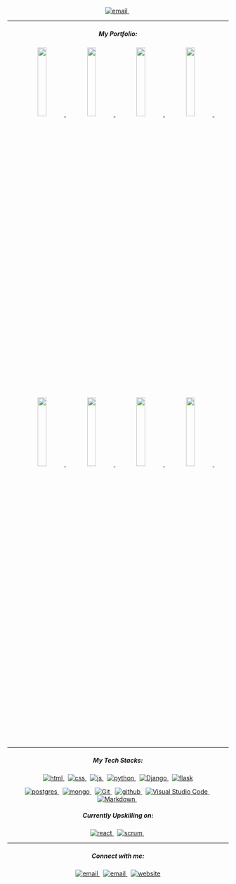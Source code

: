 <p align="center">
  <a href="/">
     <img  src="https://res.cloudinary.com/dktp8kmgf/image/upload/v1655709016/README/LinkedIn_Cover_1584x396_px_1_etpf0m.png" alt="email">
  <a/>&nbsp;
    <p/>
    
<hr><h5 align="center">My Portfolio:</h5>
<p align="center">
  <a href="https://bezebee.github.io/Beeing-About/">
  <img src="https://res.cloudinary.com/dktp8kmgf/image/upload/v1655709017/README/beeingAbout_hs8lvk.png" width="20%" />
    <a/>&nbsp;
  <a href="https://bezebee.github.io/Vagabond/">
  <img src="https://res.cloudinary.com/dktp8kmgf/image/upload/v1655709017/README/vagabonds_b0rw1n.png" width="20%" />
    <a/>&nbsp;
  <a href="https://keto-cookbook.herokuapp.com/">
  <img src="https://res.cloudinary.com/dktp8kmgf/image/upload/v1655709423/README/screens_2_cv9ovt.png" width="20%" />
    <a/>&nbsp;
  <a href="https://ms4nicknacks.herokuapp.com/">
  <img src="https://res.cloudinary.com/dktp8kmgf/image/upload/v1655709021/README/nicknacks_j58k86.png" width="20%" />
    <a/>&nbsp;
</p>
 <p align="center">
  <a href="https://github.com/bezebee/Beeing-About">
  <img src="https://img.shields.io/badge/Beeing About Repository-747372?style=for-the-badge&logo=GitHub&logoColor=F8B8E5" width="20%" />
    <a/>&nbsp;
  <a href="https://github.com/bezebee/Vagabond">
  <img src="https://img.shields.io/badge/Vagabond Repository-747372?style=for-the-badge&logo=GitHub&logoColor=F8B8E5" width="20%" />
    <a/>&nbsp;
  <a href="https://github.com/bezebee/kasias-KETO-cookbook">
  <img src="https://img.shields.io/badge/Cookbook Repository-747372?style=for-the-badge&logo=GitHub&logoColor=F8B8E5" width="20%" />
    <a/>&nbsp;
  <a href="https://github.com/bezebee/MS4">
  <img src="https://img.shields.io/badge/Nicknacks Repository-747372?style=for-the-badge&logo=GitHub&logoColor=F8B8E5" width="20%" />
    <a/>&nbsp;
</p>


<hr><h5 align="center">My Tech Stacks:</h5>

<p align="center">
  <a href="/">
     <img  src="https://img.shields.io/badge/HTML5-747372?style=for-the-badge&logo=HTML5&logoColor=F8B8E5" alt="html">
  <a/>&nbsp;
  <a href="/">
     <img  src="https://img.shields.io/badge/CSS3-747372?style=for-the-badge&logo=CSS3&logoColor=F8B8E5" alt="css">
  <a/>&nbsp;
  <a href="/">
     <img  src="https://img.shields.io/badge/JavaScript-747372?style=for-the-badge&logo=JavaScript&logoColor=F8B8E5" alt="js">
  <a/>&nbsp;
     <a href="/">
     <img  src="https://img.shields.io/badge/Python-747372?style=for-the-badge&logo=Python&logoColor=F8B8E5" alt="python">
  <a/>&nbsp;
   <a href="/">
     <img  src="https://img.shields.io/badge/Django-747372?style=for-the-badge&logo=Django&logoColor=F8B8E5" alt="Django">
   <a/>&nbsp;
   <a href="/">
     <img  src="https://img.shields.io/badge/Flask-747372?style=for-the-badge&logo=Flask&logoColor=F8B8E5" alt="flask">
   <a/>
<p/>
    
    
     
<p align="center">
  
   <a href="/">
     <img  src="https://img.shields.io/badge/PostgreSQL-747372?style=for-the-badge&logo=PostgreSQL&logoColor=F8B8E5" alt="postgres">
   <a/>&nbsp;
   <a href="/">
     <img  src="https://img.shields.io/badge/MongoDB-747372?style=for-the-badge&logo=MongoDB&logoColor=F8B8E5" alt="mongo">
   <a/>&nbsp;
    <a href="/">
     <img  src="https://img.shields.io/badge/Git-747372?style=for-the-badge&logo=Git&logoColor=F8B8E5" alt="Git">
   <a/>&nbsp;
    <a href="/">
     <img  src="https://img.shields.io/badge/Github-747372?style=for-the-badge&logo=Github&logoColor=F8B8E5" alt="github">
   <a/>&nbsp;
      <a href="/">
     <img  src="https://img.shields.io/badge/Visual Studio Code-747372?style=for-the-badge&logo=Visual Studio Code&logoColor=F8B8E5" alt="Visual Studio Code">
   <a/>&nbsp;
   <a href="/">
     <img  src="https://img.shields.io/badge/Markdown-747372?style=for-the-badge&logo=Markdown&logoColor=F8B8E5" alt="Markdown">
   <a/>&nbsp;
  <p/>

 <h5 align="center">Currently Upskilling on:</h5>
     <p align="center">
  <a href="/">
     <img  src="https://img.shields.io/badge/React-747372?style=for-the-badge&logo=React&logoColor=F8B8E5" alt="react">
  <a/>&nbsp;
    <a href="/">
     <img  src="https://img.shields.io/badge/Scrum-747372?style=for-the-badge&logoColor=F8B8E5" alt="scrum">
  <a/>&nbsp;
    <p/>
                
<hr><h5 align="center">Connect with me:</h5>

<p align="center">
  <a href="mailto:kas.bogucka@gmail.com">
     <img  src="https://img.shields.io/badge/email-747372?style=for-the-badge&logo=gmail&logoColor=F8B8E5" alt="email">
  <a/>&nbsp;
  <a href="https://www.linkedin.com/in/kasbogucka/">
     <img  src="https://img.shields.io/badge/linkedin-747372?style=for-the-badge&logo=linkedin&logoColor=F8B8E5" alt="email">
  <a/>&nbsp;
  <a href="https://www.youtube.com/c/BeeZeeBeeLivingTheDream/videos">
     <img  src="https://img.shields.io/badge/YouTube-747372?style=for-the-badge&logo=youtube&logoColor=F8B8E5" alt="website">
  <a/>
<p/>


    
    
    

   
